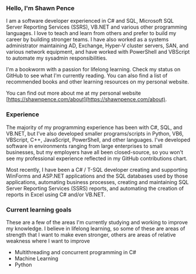 ### Hello, I'm Shawn Pence

I am a software developer experienced in C# and SQL, Microsoft SQL Server Reporting Services (SSRS), VB.NET and
 various other programming languages. I love to teach and learn from others and prefer to build my career by
 building stronger teams. I have also worked as a systems administrator maintaining AD, Exchange, Hyper-V cluster
 servers, SAN, and various network equipment, and have worked with PowerShell and VBScript to automate my
 sysadmin responsibilities.
 
I'm a bookworm with a passion for lifelong learning. Check my status on GitHub to see what I'm currently
 reading. You can also find a list of recommended books and other learning resources on my personal website.

You can find out more about me at my personal website [https://shawnpence.com/about](https://shawnpence.com/about).

### Experience

The majority of my programming experience has been with C#, SQL, and VB.NET, but I’ve also developed
 smaller programs/scripts in Python, VB6, VBScript, C++, JavaScript, PowerShell, and other languages. I've developed
 software in environments ranging from large enterprises to small businesses, but my employers have all been closed-source,
 so you won't see my professional experience reflected in my GitHub contributions chart.

Most recently, I have been a C# / T-SQL developer creating and supporting WinForms and ASP.NET applications
 and the SQL databases used by those applications, automating business processes, creating and maintaining SQL
 Server Reporting Services (SSRS) reports, and automating the creation of reports in Excel using C# and/or VB.NET.

### Current learning goals

These are a few of the areas I'm currently studying and working to improve my knowledge.  I believe in lifelong
 learning, so some of these are areas of strength that I want to make even stronger, others are areas of relative
 weakness where I want to improve
 
* Multithreading and concurrent programming in C#
* Machine Learning
* Python
